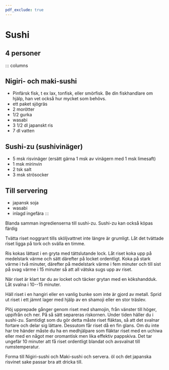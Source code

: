 ```yaml
---
pdf_exclude: true
---
```


# Sushi

## 4 personer

::: columns
## Nigiri- och maki-sushi

-   Pinfärsk fisk, t ex lax, tonfisk, eller smörfisk. Be din
    fiskhandlare om hjälp, han vet också hur mycket som behövs.
-   ett paket sjögräs
-   2 morötter
-   1/2 gurka
-   wasabi
-   3 1/2 dl japanskt ris
-   7 dl vatten

## Sushi-zu (sushivinäger)

-   5 msk risvinäger (ersätt gärna 1 msk av vinägern med 1 msk
    limesaft)
-   1 msk mirinvin
-   2 tsk salt
-   3 msk strösocker

## Till servering

-   japansk soja
-   wasabi
-   inlagd ingefära
:::

Blanda samman ingredienserna till sushi-zu. Sushi-zu kan också köpas
färdig

Tvätta riset noggrant tills sköljvattnet inte längre är grumligt. Låt
det tvättade riset ligga på tork och svälla en timme.

Ris kokas lättast i en gryta med tättslutande lock. Låt riset koka upp
på medelstark värme och sätt därefter på locket ordentligt. Koka på
stark värme i två minuter, därefter på medelstark värme i fem minuter
och till sist på svag värme i 15 minuter så att all vätska sugs upp av
riset.

När riset är klart tar du av locket och täcker grytan med en
kökshandduk. Låt svalna i 10--15 minuter.

Häll riset i en hangiri eller en vanlig bunke som inte är gjord av
metall. Sprid ut riset i ett jämnt lager med hjälp av en shamoji eller
en stor träslev.

Plöj upprepade gånger genom riset med shamojin, från vänster till höger,
uppifrån och ner. På så sätt separeras riskornen. Under tiden häller du
i sushi-zu. Samtidigt som du gör detta måste riset fläktas, så att det
svalnar fortare och delar sig lättare. Dessutom får riset då en fin
glans. Om du inte har tre händer måste du ha en medhjälpare som fläktar
riset med en uchiwa eller med en något mer oromantisk men lika effektiv
pappskiva. Det tar ungefär 10 minuter att få riset ordentligt blandat
och avsvalnat till rumstemperatur.

Forma till Nigiri-sushi och Maki-sushi och servera. öl och det japanska
risvinet sake passar bra att dricka till.